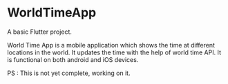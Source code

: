 # WorldTimeApp

A basic Flutter project.

World Time App is a mobile application which shows the time at different locations in the world. 
It updates the time with the help of world time API. It is functional on both android and iOS devices.

PS : This is not yet complete, working on it.
